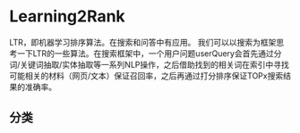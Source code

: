 # Learning2Rank

LTR，即机器学习排序算法。在搜索和问答中有应用。
我们可以以搜索为框架思考一下LTR的一些算法。在搜索框架中，一个用户问题userQuery会首先通过分词/关键词抽取/实体抽取等一系列NLP操作，之后借助找到的相关词在索引中寻找可能相关的材料（网页/文本）保证召回率，之后再通过打分排序保证TOPx搜索结果的准确率。

## 分类


## 